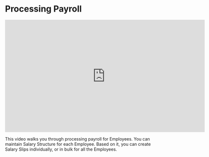 # Processing Payroll

<iframe width="660" height="371" src="https://www.youtube.com/embed/" frameborder="0" allowfullscreen></iframe>



This video walks you through processing payroll for Employees. You can maintain Salary Structure for each Employee. Based on it, you can create Salary Slips individually, or in bulk for all the Employees.
